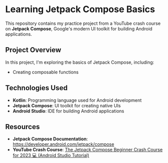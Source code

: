 # Learning Jetpack Compose Basics

This repository contains my practice project from a YouTube crash course on **Jetpack Compose**, 
Google's modern UI toolkit for building Android applications.

## Project Overview

In this project, I'm exploring the basics of Jetpack Compose, including:
- Creating composable functions

## Technologies Used

- **Kotlin**: Programming language used for Android development
- **Jetpack Compose**: UI toolkit for creating native UIs
- **Android Studio**: IDE for building Android applications

## Resources
- **Jetpack Compose Documentation**: https://developer.android.com/jetpack/compose
- **YouTube Crash Course**: [The Jetpack Compose Beginner Crash Course for 2023 💻 (Android Studio Tutorial)](https://www.youtube.com/watch?v=6_wK_Ud8--0&t=231s)
